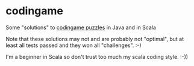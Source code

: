 # codingame
Some "solutions" to [codingame puzzles] in Java and in Scala

Note that these solutions may not and are probably not "optimal", but at least all tests passed and they won all "challenges". :-)

I'm a beginner in Scala so don't trust too much my scala coding style. :-))

[codingame puzzles]:http://www.codingame.com/puzzles


